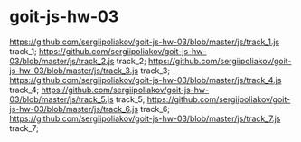 # goit-js-hw-03
https://github.com/sergiipoliakov/goit-js-hw-03/blob/master/js/track_1.js track_1;
https://github.com/sergiipoliakov/goit-js-hw-03/blob/master/js/track_2.js track_2;
https://github.com/sergiipoliakov/goit-js-hw-03/blob/master/js/track_3.js track_3;
https://github.com/sergiipoliakov/goit-js-hw-03/blob/master/js/track_4.js track_4;
https://github.com/sergiipoliakov/goit-js-hw-03/blob/master/js/track_5.js track_5;
https://github.com/sergiipoliakov/goit-js-hw-03/blob/master/js/track_6.js track_6;
https://github.com/sergiipoliakov/goit-js-hw-03/blob/master/js/track_7.js track_7;
